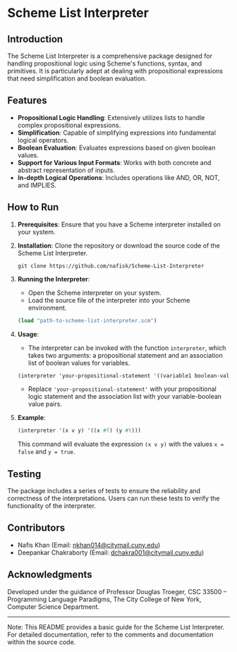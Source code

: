 # Scheme List Interpreter

## Introduction

The Scheme List Interpreter is a comprehensive package designed for handling propositional logic using Scheme's functions, syntax, and primitives. It is particularly adept at dealing with propositional expressions that need simplification and boolean evaluation.

## Features

- **Propositional Logic Handling**: Extensively utilizes lists to handle complex propositional expressions.
- **Simplification**: Capable of simplifying expressions into fundamental logical operators.
- **Boolean Evaluation**: Evaluates expressions based on given boolean values.
- **Support for Various Input Formats**: Works with both concrete and abstract representation of inputs.
- **In-depth Logical Operations**: Includes operations like AND, OR, NOT, and IMPLIES.

## How to Run

1. **Prerequisites**: Ensure that you have a Scheme interpreter installed on your system.

2. **Installation**: Clone the repository or download the source code of the Scheme List Interpreter.

    ```
    git clone https://github.com/nafisk/Scheme-List-Interpreter
    ```

3. **Running the Interpreter**:
   
   - Open the Scheme interpreter on your system.
   - Load the source file of the interpreter into your Scheme environment.

    ```scheme
    (load "path-to-scheme-list-interpreter.scm")
    ```

4. **Usage**:

    - The interpreter can be invoked with the function `interpreter`, which takes two arguments: a propositional statement and an association list of boolean values for variables.
    
    ```scheme
    (interpreter 'your-propositional-statement '((variable1 boolean-value1) (variable2 boolean-value2) ...))
    ```

    - Replace `'your-propositional-statement'` with your propositional logic statement and the association list with your variable-boolean value pairs.

5. **Example**:

    ```scheme
    (interpreter '(x v y) '((x #f) (y #t)))
    ```

    This command will evaluate the expression `(x v y)` with the values `x = false` and `y = true`.

## Testing

The package includes a series of tests to ensure the reliability and correctness of the interpretations. Users can run these tests to verify the functionality of the interpreter.

## Contributors

- Nafis Khan (Email: nkhan014@citymail.cuny.edu)
- Deepankar Chakraborty (Email: dchakra001@citymail.cuny.edu)

## Acknowledgments

Developed under the guidance of Professor Douglas Troeger, CSC 33500 – Programming Language Paradigms, The City College of New York, Computer Science Department.

---

Note: This README provides a basic guide for the Scheme List Interpreter. For detailed documentation, refer to the comments and documentation within the source code.
